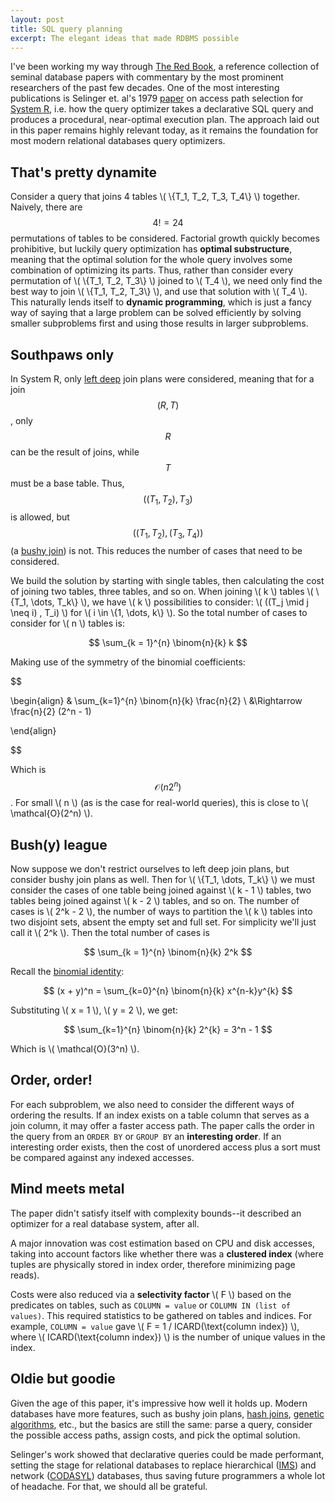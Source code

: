 ```yaml
---
layout: post
title: SQL query planning
excerpt: The elegant ideas that made RDBMS possible
---
```


I've been working my way through [The Red Book](http://www.redbook.io/), a reference collection of seminal database papers with commentary by the most prominent researchers of the past few decades. One of the most interesting publications is Selinger et. al's 1979 [paper](https://dl.acm.org/doi/abs/10.1145/582095.582099) on access path selection for [System R](https://en.wikipedia.org/wiki/IBM_System_R), i.e. how the query optimizer takes a declarative SQL query and produces a procedural, near-optimal execution plan. The approach laid out in this paper remains highly relevant today, as it remains the foundation for most modern relational databases query optimizers.

## That's pretty dynamite

Consider a query that joins 4 tables \\( \\{T_1, T_2, T_3, T_4\\} \\) together. Naively, there are $$4! = 24$$ permutations of tables to be considered. Factorial growth quickly becomes prohibitive, but luckily query optimization has **optimal substructure**, meaning that the optimal solution for the whole query involves some combination of optimizing its parts. Thus, rather than consider every permutation of \\( \\{T_1, T_2, T_3\\} \\)  joined to \\( T_4 \\), we need only find the best way to join  \\( \\{T_1, T_2, T_3\\} \\), and use that solution with \\( T_4 \\). This naturally lends itself to **dynamic programming**, which is just a fancy way of saying that a large problem can be solved efficiently by solving smaller subproblems first and using those results in larger subproblems.

## Southpaws only

In System R, only [left deep](https://docs.oracle.com/en/database/oracle/oracle-database/23/tgsql/glossary.html#GUID-5697281B-74F7-4AF2-A73F-3CC1A96EA947) join plans were considered, meaning that for a join $$(R, T)$$, only $$R$$ can be the result of joins, while $$T$$ must be a base table. Thus, $$((T_1, T_2), T_3)$$ is allowed, but $$((T_1, T_2), (T_3, T_4))$$ (a [bushy join](https://docs.oracle.com/en/database/oracle/oracle-database/23/tgsql/glossary.html#GUID-4E921FAD-0F1B-47E7-A1A4-EAAAD5E043AB)) is not. This reduces the number of cases that need to be considered.

We build the solution by starting with single tables, then calculating the cost of joining two tables, three tables, and so on. When joining \\( k \\) tables \\( \\{T_1, \dots, T_k\\} \\), we have \\( k \\) possibilities to consider: \\( ((T_j \mid j \neq i) , T_i) \\) for \\( i \in \\{1, \dots, k\\} \\). So the total number of cases to consider for \\( n \\) tables is:

$$ \sum_{k = 1}^{n} \binom{n}{k} k $$

Making use of the symmetry of the binomial coefficients:

$$

\begin{align}
& \sum_{k=1}^{n} \binom{n}{k} \frac{n}{2} \\
&\Rightarrow \frac{n}{2} (2^n - 1)

\end{align}

$$

Which is $$\mathcal{O}(n2^n)$$. For small \\( n \\) (as is the case for real-world queries), this is close to \\( \mathcal{O}(2^n) \\).

## Bush(y) league

Now suppose we don't restrict ourselves to left deep join plans, but consider bushy join plans as well. Then for \\( \\{T_1, \dots, T_k\\} \\) we must consider the cases of one table being joined against \\( k - 1 \\) tables, two tables being joined against \\( k - 2 \\) tables, and so on. The number of cases is \\( 2^k - 2 \\), the number of ways to partition the \\( k \\) tables into two disjoint sets, absent the empty set and full set. For simplicity we'll just call it \\( 2^k \\). Then the total number of cases is

$$ \sum_{k = 1}^{n} \binom{n}{k} 2^k $$

Recall the [binomial identity](https://mathworld.wolfram.com/BinomialIdentity.html):

$$ (x + y)^n = \sum_{k=0}^{n} \binom{n}{k} x^{n-k}y^{k} $$

Substituting \\( x = 1 \\), \\( y = 2 \\), we get:

$$
\sum_{k=1}^{n} \binom{n}{k} 2^{k} = 3^n - 1
$$

Which is \\( \mathcal{O}(3^n) \\).

## Order, order!

For each subproblem, we also need to consider the different ways of ordering the results. If an index exists on a table column that serves as a join column, it may offer a faster access path. The paper calls the order in the query from an `ORDER BY` or `GROUP BY` an **interesting order**. If an interesting order exists, then the cost of unordered access plus a sort must be compared against any indexed accesses.

## Mind meets metal

The paper didn't satisfy itself with complexity bounds--it described an optimizer for a real database system, after all.

A major innovation was cost estimation based on CPU and disk accesses, taking into account factors like whether there was a **clustered index** (where tuples are physically stored in index order, therefore minimizing page reads).

Costs were also reduced via a **selectivity factor** \\( F \\) based on the predicates on tables, such as `COLUMN = value` or `COLUMN IN (list of values)`. This required statistics to be gathered on tables and indices. For example, `COLUMN = value` gave \\( F = 1 / ICARD(\text{column index}) \\), where \\( ICARD(\text{column index}) \\) is the number of unique values in the index.

## Oldie but goodie

Given the age of this paper, it's impressive how well it holds up. Modern databases have more features, such as bushy join plans, [hash joins](https://use-the-index-luke.com/sql/join/hash-join-partial-objects), [genetic algorithms](https://www.postgresql.org/docs/17/geqo-pg-intro.html), etc., but the basics are still the same: parse a query, consider the possible access paths, assign costs, and pick the optimal solution.

Selinger's work showed that declarative queries could be made performant, setting the stage for relational databases to replace hierarchical ([IMS](https://www.ibm.com/docs/en/zos-basic-skills?topic=product-ims-database-manager)) and network ([CODASYL](https://en.wikipedia.org/wiki/CODASYL)) databases, thus saving future programmers a whole lot of headache. For that, we should all be grateful.
